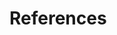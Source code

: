 # References

<!-- ```{eval-rst} -->
<!-- .. bibliography:: references.bib -->
   <!-- :list: bullet -->
   <!-- :filter: docname in docnames -->
<!-- ``` -->

```{bibliography}

```
